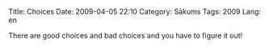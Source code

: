Title: Choices
Date: 2009-04-05 22:10
Category: Sākums
Tags: 2009
Lang: en

There are good choices and bad choices and you have to figure it out!
